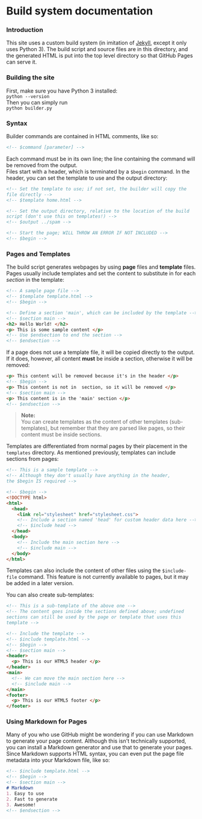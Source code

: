 # Build system documentation

### Introduction
This site uses a custom build system (in imitation of
[Jekyll](https://jekyllrb.com), except it only uses Python 3).
The build script and source files are in this directory, and
the generated HTML is put into the top level directory so that
GitHub Pages can serve it.

### Building the site
First, make sure you have Python 3 installed:   
`python --version`  
Then you can simply run  
`python builder.py`  

### Syntax
Builder commands are contained in HTML comments, like so:  
```html
<!-- $command [parameter] -->
```  
Each command must be in its own line; the line containing the
command will be removed from the output.  
Files start with a header, which is terminated by a `$begin`
command. In the header, you can set the template to use and
the output directory:
```html
<!-- Set the template to use; if not set, the builder will copy the
file directly -->
<!-- $template home.html -->  

<!-- Set the output directory, relative to the location of the build
script (don't use this on templates!) -->
<!-- $output ../spam -->

<!-- Start the page; WILL THROW AN ERROR IF NOT INCLUDED -->
<!-- $begin -->
```

### Pages and Templates
The build script generates webpages by using **page** files and
**template** files.  
Pages usually include templates and set the content
to substitute in for each *section* in the template:  

```html
<!-- A sample page file -->
<!-- $template template.html -->
<!-- $begin -->

<!-- Define a section 'main', which can be included by the template -->
<!-- $section main -->
<h2> Hello World! </h2>
<p> This is some sample content </p>
<!-- Use $endsection to end the section -->
<!-- $endsection -->
```

If a page does not
use a template file, it will be copied directly to the output. If it does,
however, all content **must** be inside a section, otherwise it will be
removed:
```html
<p> This content will be removed because it's in the header </p>
<!-- $begin -->
<p> This content is not in  section, so it will be removed </p>
<!-- $section main -->
<p> This content is in the 'main' section </p>
<!-- $endsection -->
```

> **Note:**  
> You can create templates as the content of other templates
> (sub-templates), but remember that they are parsed like pages,
> so their content must be inside sections.

Templates are differentiated from normal pages by their placement
in the `templates` directory. As mentioned previously, templates can
include sections from pages:
```html
<!-- This is a sample template -->
<!-- Although they don't usually have anything in the header,
the $begin IS required -->

<!-- $begin -->
<!DOCTYPE html>
<html>
  <head>
    <link rel="stylesheet" href="stylesheet.css">
    <!-- Include a section named 'head' for custom header data here -->
    <!-- $include head -->
  </head>
  <body>
    <!-- Include the main section here -->
    <!-- $include main -->
  </body>
</html>
```

Templates can also include the content of other files using the
`$include-file` command. This feature is not currently available to
pages, but it may be added in a later version.

You can also create sub-templates:

```html
<!-- This is a sub-template of the above one -->
<!-- The content goes inside the sections defined above; undefined
sections can still be used by the page or template that uses this
template -->

<!-- Include the template -->
<!-- $include template.html -->
<!-- $begin -->
<!-- $section main -->
<header>
  <p> This is our HTML5 header </p>
</header>
<main>
  <!-- We can move the main section here -->
  <!-- $include main -->
</main>
<footer>
  <p> This is our HTML5 footer </p>
</footer>
```

### Using Markdown for Pages

Many of you who use GitHub might be wondering if you can use Markdown
to generate your page content. Although this isn't technically supported,
you can install a Markdown generator and use that to generate your
pages. Since Markdown supports HTML syntax, you can even put the page
file metadata into your Markdown file, like so:

```markdown
<!-- $include template.html -->
<!-- $begin -->
<!-- $section main -->
# Markdown
1. Easy to use
2. Fast to generate
3. Awesome!
<!-- $endsection -->
```
